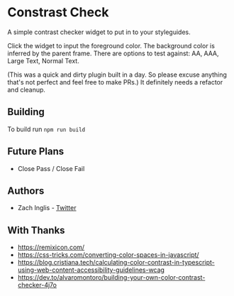 # Constrast Check

A simple contrast checker widget to put in to your styleguides.

Click the widget to input the foreground color. The background color is inferred by the parent frame. There are options to test against: AA, AAA, Large Text, Normal Text.

(This was a quick and dirty plugin built in a day. So please excuse anything that's not perfect and feel free to make PRs.) It definitely needs a refactor and cleanup.

## Building

To build run `npm run build`

## Future Plans
- Close Pass / Close Fail

## Authors
- Zach Inglis - [Twitter](https://twitter.com/zachinglis)

## With Thanks
- https://remixicon.com/
- https://css-tricks.com/converting-color-spaces-in-javascript/
- https://blog.cristiana.tech/calculating-color-contrast-in-typescript-using-web-content-accessibility-guidelines-wcag
- https://dev.to/alvaromontoro/building-your-own-color-contrast-checker-4j7o
